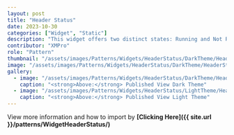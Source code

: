 ```yaml
---
layout: post
title: "Header Status"
date: 2023-10-30
categories: ["Widget", "Static"]
description: "This widget offers two distinct states: Running and Not Running, serving as valuable indicators for the data or functionality integrated within the widget."
contributor: "XMPro"
role: "Pattern"
thumbnail: "/assets/images/Patterns/Widgets/HeaderStatus/DarkTheme/HeaderStatusPublishedMode.png"
image: "/assets/images/Patterns/Widgets/HeaderStatus/DarkTheme/HeaderStatusPublishedMode.png"
gallery:
  - image: "/assets/images/Patterns/Widgets/HeaderStatus/DarkTheme/HeaderStatusPublishedMode.png"
    caption: "<strong>Above:</strong> Published View Dark Theme"
  - image: "/assets/images/Patterns/Widgets/HeaderStatus/LightTheme/HeaderStatusPublishedMode.png"
    caption: "<strong>Above:</strong> Published View Light Theme"
---
```


View more information and how to import by <strong>[Clicking Here]({{ site.url }}/patterns/WidgetHeaderStatus/)</strong>